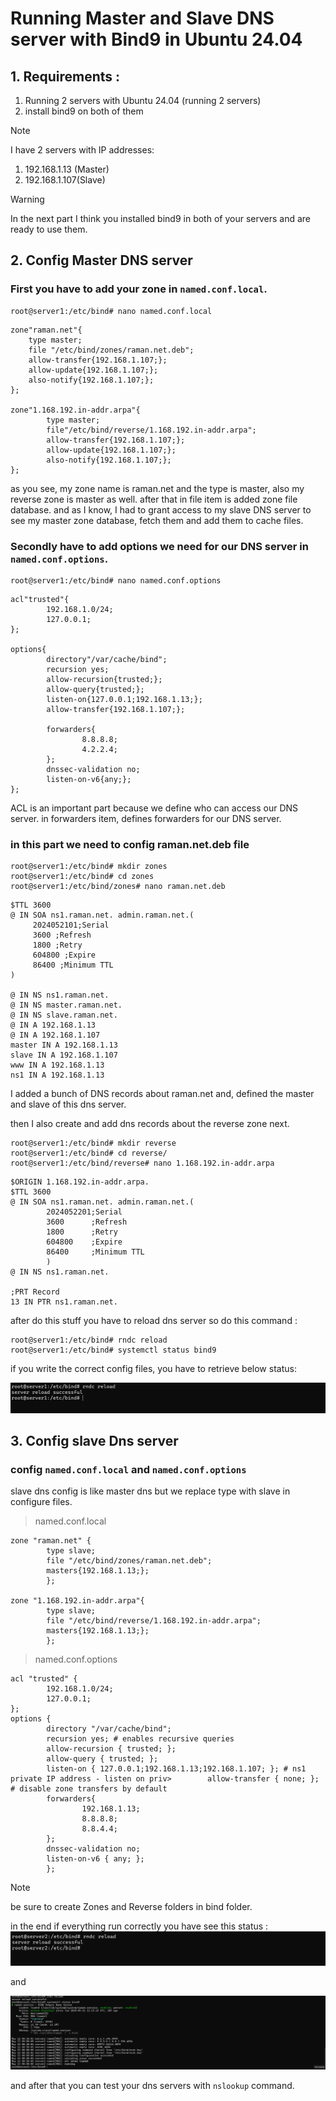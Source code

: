 # Running Master and Slave DNS server with Bind9 in Ubuntu 24.04

## 1. Requirements :
1. Running 2 servers with Ubuntu 24.04 (running 2 servers)
2. install bind9 on both of them

>[!note]
>I have 2 servers with IP addresses:
>1. 192.168.1.13 (Master)
>2. 192.168.1.107(Slave)

>[!warning]
> In the next part I think you installed bind9 in both of your servers and are ready to use them.
## 2. Config Master DNS server

### First you have to add your zone in ```named.conf.local```.

```
root@server1:/etc/bind# nano named.conf.local
```
```
zone"raman.net"{
    type master;
    file "/etc/bind/zones/raman.net.deb";
    allow-transfer{192.168.1.107;};
    allow-update{192.168.1.107;};
    also-notify{192.168.1.107;};
};

zone"1.168.192.in-addr.arpa"{
        type master;
        file"/etc/bind/reverse/1.168.192.in-addr.arpa";
        allow-transfer{192.168.1.107;};
        allow-update{192.168.1.107;};
        also-notify{192.168.1.107;};
};

```
as you see, my zone name is raman.net and the type is master, also my reverse zone is master as well. after that in file item is added zone file database. 
and as I know, I had to grant access to my slave DNS server to see my master zone database, fetch them and add them to cache files.

### Secondly have to add options we need for our DNS server in ```named.conf.options```.
```
root@server1:/etc/bind# nano named.conf.options
```
```
acl"trusted"{
        192.168.1.0/24;
        127.0.0.1;
};

options{
        directory"/var/cache/bind";
        recursion yes;
        allow-recursion{trusted;};
        allow-query{trusted;};
        listen-on{127.0.0.1;192.168.1.13;};
        allow-transfer{192.168.1.107;};

        forwarders{
                8.8.8.8;
                4.2.2.4;
        };
        dnssec-validation no;
        listen-on-v6{any;};
};
```
ACL is an important part because we define who can access our DNS server. in forwarders item, defines forwarders for our DNS server. 

### in this part we need to config raman.net.deb file
```
root@server1:/etc/bind# mkdir zones
root@server1:/etc/bind# cd zones 
root@server1:/etc/bind/zones# nano raman.net.deb
```
```
$TTL 3600
@ IN SOA ns1.raman.net. admin.raman.net.(
     2024052101;Serial
     3600 ;Refresh
     1800 ;Retry
     604800 ;Expire
     86400 ;Minimum TTL
)

@ IN NS ns1.raman.net.
@ IN NS master.raman.net.
@ IN NS slave.raman.net.
@ IN A 192.168.1.13
@ IN A 192.168.1.107
master IN A 192.168.1.13
slave IN A 192.168.1.107
www IN A 192.168.1.13
ns1 IN A 192.168.1.13
```
I added a bunch of DNS records about raman.net and, defined the master and slave of this dns server.

then I also create and add dns records about the reverse zone next.

```
root@server1:/etc/bind# mkdir reverse
root@server1:/etc/bind# cd reverse/
root@server1:/etc/bind/reverse# nano 1.168.192.in-addr.arpa
```
```
$ORIGIN 1.168.192.in-addr.arpa.
$TTL 3600
@ IN SOA ns1.raman.net. admin.raman.net.(
        2024052201;Serial
        3600      ;Refresh
        1800      ;Retry
        604800    ;Expire
        86400     ;Minimum TTL
        )
@ IN NS ns1.raman.net.

;PRT Record
13 IN PTR ns1.raman.net.
```
after do this stuff you have to reload dns server so do this command :
```
root@server1:/etc/bind# rndc reload
root@server1:/etc/bind# systemctl status bind9
```
if you write the correct config files, you have to retrieve below status:

![rndc reload](/img/rndc1.png)


## 3. Config slave Dns server
### config ```named.conf.local``` and ```named.conf.options```
slave dns config is like master dns but we replace type with slave in configure files.

> named.conf.local

```
zone "raman.net" {
        type slave;
        file "/etc/bind/zones/raman.net.deb";
        masters{192.168.1.13;};
        };

zone "1.168.192.in-addr.arpa"{
        type slave;
        file "/etc/bind/reverse/1.168.192.in-addr.arpa";
        masters{192.168.1.13;};
        };
```
> named.conf.options

```
acl "trusted" {
        192.168.1.0/24;
        127.0.0.1;
};
options {
        directory "/var/cache/bind";
        recursion yes; # enables recursive queries
        allow-recursion { trusted; };
        allow-query { trusted; };
        listen-on { 127.0.0.1;192.168.1.13;192.168.1.107; }; # ns1 private IP address - listen on priv>        allow-transfer { none; }; # disable zone transfers by default
        forwarders{
                192.168.1.13;
                8.8.8.8;
                8.8.4.4;
        };
        dnssec-validation no;
        listen-on-v6 { any; };
        };
```
>[!note]
> be sure to create Zones and Reverse folders in bind folder.

in the end if everything run correctly you have see this status :
![rndc reload](/img/rndc2.png) 

and 

![transfer complete](/img/okslave.png)

and after that you can test your dns servers with ```nslookup``` command.
